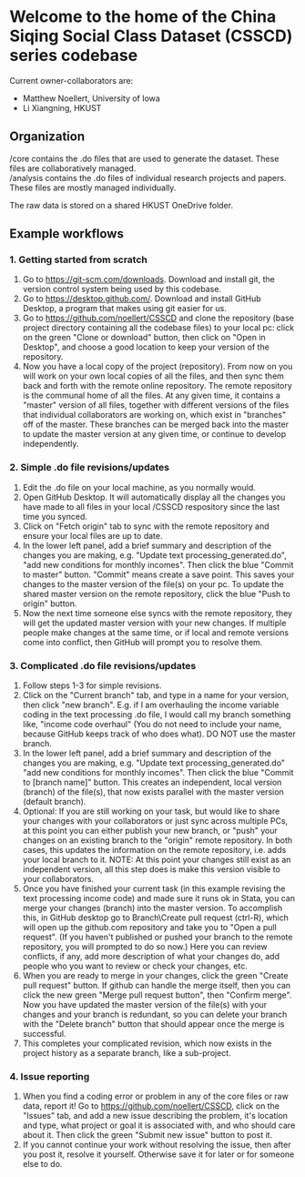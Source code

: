 # Welcome to the home of the China Siqing Social Class Dataset (CSSCD) series codebase

Current owner-collaborators are:
  - Matthew Noellert, University of Iowa
  - Li Xiangning, HKUST

## Organization
/core contains the .do files that are used to generate the dataset. These files are collaboratively managed.  
/analysis contains the .do files of individual research projects and papers. These files are mostly managed individually. 

The raw data is stored on a shared HKUST OneDrive folder.

## Example workflows

### 1. Getting started from scratch
  1. Go to https://git-scm.com/downloads. Download and install git, the version control system being used by this codebase.
  2. Go to https://desktop.github.com/. Download and install GitHub Desktop, a program that makes using git easier for us.
  3. Go to https://github.com/noellert/CSSCD and clone the repository (base project directory containing all the codebase files) to your local pc: click on the green "Clone or download" button, then click on "Open in Desktop", and choose a good location to keep your version of the repository.
  4. Now you have a local copy of the project (repository). From now on you will work on your own local copies of all the files, and then sync them back and forth with the remote online repository. The remote repository is the communal home of all the files. At any given time, it contains a "master" version of all files, together with different versions of the files that individual collaborators are working on, which exist in "branches" off of the master. These branches can be merged back into the master to update the master version at any given time, or continue to develop independently. 

### 2. Simple .do file revisions/updates
  1. Edit the .do file on your local machine, as you normally would.
  2. Open GitHub Desktop. It will automatically display all the changes you have made to all files in your local /CSSCD respository since the last time you synced.
  3. Click on "Fetch origin" tab to sync with the remote repository and ensure your local files are up to date.
  4. In the lower left panel, add a brief summary and description of the changes you are making, e.g. "Update text processing_generated.do", "add new conditions for monthly incomes". Then click the blue "Commit to master" button. "Commit" means create a save point. This saves your changes to the master version of the file(s) on your pc. To update the shared master version on the remote repository, click the blue "Push to origin" button.
  5. Now the next time someone else syncs with the remote repository, they will get the updated master version with your new changes. If multiple people make changes at the same time, or if local and remote versions come into conflict, then GitHub will prompt you to resolve them.

### 3. Complicated .do file revisions/updates
  1. Follow steps 1-3 for simple revisions.
  2. Click on the "Current branch" tab, and type in a name for your version, then click "new branch". E.g. if I am overhauling the income variable coding in the text processing .do file, I would call my branch something like, "income code overhaul" (You do not need to include your name, because GitHub keeps track of who does what). DO NOT use the master branch.
  3. In the lower left panel, add a brief summary and description of the changes you are making, e.g. "Update text processing_generated.do" "add new conditions for monthly incomes". Then click the blue "Commit to [branch name]" button. This creates an independent, local version (branch) of the file(s), that now exists parallel with the master version (default branch).
  4. Optional: If you are still working on your task, but would like to share your changes with your collaborators or just sync across multiple PCs, at this point you can either publish your new branch, or "push" your changes on an existing branch to the "origin" remote repository. In both cases, this updates the information on the remote repository, i.e. adds your local branch to it. NOTE: At this point your changes still exist as an independent version, all this step does is make this version visible to your collaborators.
  5. Once you have finished your current task (in this example revising the text processing income code) and made sure it runs ok in Stata, you can merge your changes (branch) into the master version. To accomplish this, in GitHub desktop go to Branch\Create pull request (ctrl-R), which will open up the github.com repository and take you to "Open a pull request". (If you haven't published or pushed your branch to the remote repository, you will prompted to do so now.) Here you can review conflicts, if any, add more description of what your changes do, add people who you want to review or check your changes, etc. 
  6. When you are ready to merge in your changes, click the green "Create pull request" button. If github can handle the merge itself, then you can click the new green "Merge pull request button", then "Confirm merge". Now you have updated the master version of the file(s) with your changes and your branch is redundant, so you can delete your branch with the "Delete branch" button that should appear once the merge is successful.
  7. This completes your complicated revision, which now exists in the project history as a separate branch, like a sub-project.

### 4. Issue reporting
  1. When you find a coding error or problem in any of the core files or raw data, report it! Go to https://github.com/noellert/CSSCD, click on the "Issues" tab, and add a new issue describing the problem, it's location and type, what project or goal it is associated with, and who should care about it. Then click the green "Submit new issue" button to post it.
  2. If you cannot continue your work without resolving the issue, then after you post it, resolve it yourself. Otherwise save it for later or for someone else to do.